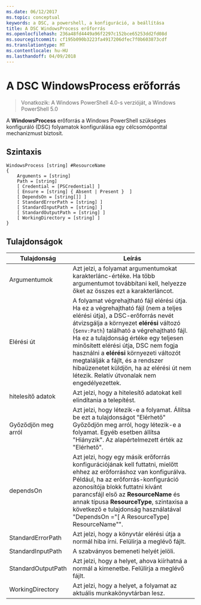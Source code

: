 ```yaml
---
ms.date: 06/12/2017
ms.topic: conceptual
keywords: a DSC, a powershell, a konfiguráció, a beállítása
title: A DSC WindowsProcess erőforrás
ms.openlocfilehash: 236a48fd4449a96f2297c152bce65253dd2fd08d
ms.sourcegitcommit: cf195b090b3223fa4917206dfec7f0b603873cdf
ms.translationtype: MT
ms.contentlocale: hu-HU
ms.lasthandoff: 04/09/2018
---
```

# <a name="dsc-windowsprocess-resource"></a>A DSC WindowsProcess erőforrás

> Vonatkozik: A Windows PowerShell 4.0-s verzióját, a Windows PowerShell 5.0

A **WindowsProcess** erőforrás a Windows PowerShell szükséges konfiguráló (DSC) folyamatok konfigurálása egy célcsomóponttal mechanizmust biztosít.

## <a name="syntax"></a>Szintaxis

```
WindowsProcess [string] #ResourceName
{
    Arguments = [string]
    Path = [string]
    [ Credential = [PSCredential] ]
    [ Ensure = [string] { Absent | Present }  ]
    [ DependsOn = [string[]] ]
    [ StandardErrorPath = [string] ]
    [ StandardInputPath = [string] ]
    [ StandardOutputPath = [string] ]
    [ WorkingDirectory = [string] ]
}
```

## <a name="properties"></a>Tulajdonságok
|  Tulajdonság  |  Leírás   |
|---|---|
| Argumentumok| Azt jelzi, a folyamat argumentumokat karakterlánc-értéke. Ha több argumentumot továbbítani kell, helyezze őket az összes ezt a karakterláncot.|
| Elérési út| A folyamat végrehajtható fájl elérési útja. Ha ez a végrehajtható fájl (nem a teljes elérési útja), a DSC-erőforrás nevét átvizsgálja a környezet **elérési** változó (`$env:Path`) található a végrehajtható fájl. Ha ez a tulajdonság értéke egy teljesen minősített elérési útja, DSC nem fogja használni a **elérési** környezeti változót megtalálják a fájlt, és a rendszer hibaüzenetet küldjön, ha az elérési út nem létezik. Relatív útvonalak nem engedélyezettek.|
| hitelesítő adatok| Azt jelzi, hogy a hitelesítő adatokat kell elindítania a telepítést.|
| Győződjön meg arról| Azt jelzi, hogy létezik-e a folyamat. Állítsa be ezt a tulajdonságot "Elérhető" Győződjön meg arról, hogy létezik-e a folyamat. Egyéb esetben állítsa "Hiányzik". Az alapértelmezett érték az "Elérhető".|
| dependsOn | Azt jelzi, hogy egy másik erőforrás konfigurációjának kell futtatni, mielőtt ehhez az erőforráshoz van konfigurálva. Például, ha az erőforrás-konfiguráció azonosítója blokk futtatni kívánt parancsfájl első az __ResourceName__ és annak típusa __ResourceType__, szintaxisa a következő e tulajdonság használatával "DependsOn ="[ A ResourceType] ResourceName"".|
| StandardErrorPath| Azt jelzi, hogy a könyvtár elérési útja a normál hiba írni. Felülírja a meglévő fájlt.|
| StandardInputPath| A szabványos bemeneti helyét jelöli.|
| StandardOutputPath| Azt jelzi, hogy a helyet, ahova kiírhatná a normál a kimenetbe. Felülírja a meglévő fájlt.|
| WorkingDirectory| Azt jelzi, hogy a helyet, a folyamat az aktuális munkakönyvtárban lesz.|